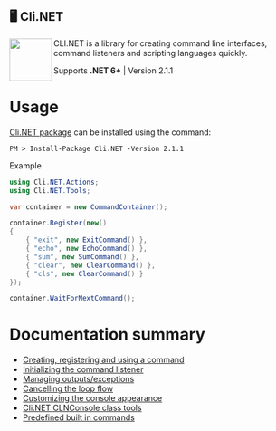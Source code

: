 
## 🖥 Cli.NET

<img align="left" width="75" src="https://upload.wikimedia.org/wikipedia/commons/thumb/d/da/Gnome-utilities-terminal.svg/1024px-Gnome-utilities-terminal.svg.png">

CLI.NET is a library for creating command line interfaces, command listeners and scripting languages quickly.

Supports **.NET 6+** | Version 2.1.1

# Usage

[Cli.NET package](https://www.nuget.org/packages/Cli.NET/) can be installed using the command:

```
PM > Install-Package Cli.NET -Version 2.1.1
```

Example
```csharp
using Cli.NET.Actions;
using Cli.NET.Tools;

var container = new CommandContainer();

container.Register(new()
{
    { "exit", new ExitCommand() },
    { "echo", new EchoCommand() },
    { "sum", new SumCommand() },
    { "clear", new ClearCommand() },
    { "cls", new ClearCommand() }
});

container.WaitForNextCommand();
```

# Documentation summary

- [Creating, registering and using a command]()
- [Initializing the command listener]()
- [Managing outputs/exceptions]()
- [Cancelling the loop flow]()
- [Customizing the console appearance]()
- [Cli.NET CLNConsole class tools]()
- [Predefined built in commands]()